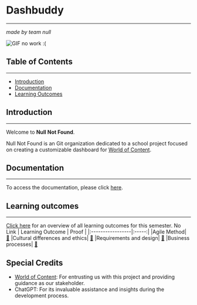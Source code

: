 
# Dashbuddy
***
*made by team null*

![GIF no work :(](https://armory.visualsoldiers.com/wp-content/uploads/2020/10/ezgif.com-gif-maker.gif)

## Table of Contents
***
- [Introduction](#introduction)
- [Documentation](#documentation)
- [Learning Outcomes](#learning-outcomes)

## Introduction
***
Welcome to **Null Not Found**.

Null Not Found is an Git organization dedicated to a school project focused on creating a customizable dashboard for [World of Content](https://worldofcontent.com/en-gb/).

## Documentation
***
To access the documentation, please click [here](https://github.com/Null-Not-Found/DashBuddy-Documentation).

## Learning outcomes
***
[Click here]() for an overview of all learning outcomes for this semester. No Link
| Learning Outcome | Proof |
|:-----------------|:-----:|
|Agile Method| [🔗](https://github.com/Null-Not-Found/DashBuddy-Documentation/blob/main/Learning%20Outcomes/Agile%20Method.md)
|Cultural differences and ethics| [🔗](https://github.com/Null-Not-Found/DashBuddy-Documentation/blob/main/Learning%20Outcomes/Cultural%20differences%20and%20ethics.md)
|Requirements and design| [🔗](https://github.com/Null-Not-Found/DashBuddy-Documentation/blob/main/Learning%20Outcomes/Requirements%20and%20design.md)
|Business processes| [🔗](https://github.com/Null-Not-Found/DashBuddy-Documentation/blob/main/Learning%20Outcomes/Business%20processes.md)

## Special Credits

  + [World of Content](https://worldofcontent.com/en-gb/): For entrusting us with this project and providing guidance as our stakeholder.
  + ChatGPT: For its invaluable assistance and insights during the development process.
